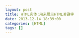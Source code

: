 ```yaml
---
layout: post
title: HTML实体:用来展示HTML关键字
date: 2013-12-14 18:39:00
categories: [HTML]
tags: []
---
```

      